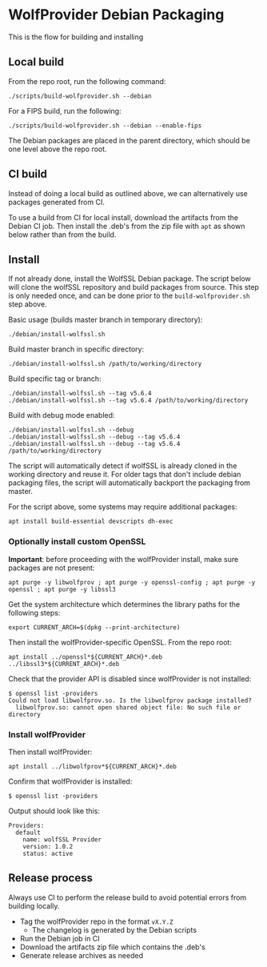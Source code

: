 # WolfProvider Debian Packaging
This is the flow for building and installing 

## Local build

From the repo root, run the following command:
```
./scripts/build-wolfprovider.sh --debian
```

For a FIPS build, run the following:
```
./scripts/build-wolfprovider.sh --debian --enable-fips
```

The Debian packages are placed in the parent directory, which should be one level above the repo root.

## CI build
Instead of doing a local build as outlined above, we can alternatively use packages generated from CI.

To use a build from CI for local install, download the artifacts from the Debian CI job. Then install the .deb's from the zip file with `apt` as shown below rather than from the build.

## Install

If not already done, install the WolfSSL Debian package. The script below will clone the wolfSSL repository and build packages from source. This step is only needed once, and can be done prior to the `build-wolfprovider.sh` step above.

Basic usage (builds master branch in temporary directory):
```
./debian/install-wolfssl.sh
```

Build master branch in specific directory:
```
./debian/install-wolfssl.sh /path/to/working/directory
```

Build specific tag or branch:
```
./debian/install-wolfssl.sh --tag v5.6.4
./debian/install-wolfssl.sh --tag v5.6.4 /path/to/working/directory
```

Build with debug mode enabled:
```
./debian/install-wolfssl.sh --debug
./debian/install-wolfssl.sh --debug --tag v5.6.4
./debian/install-wolfssl.sh --debug --tag v5.6.4 /path/to/working/directory
```

The script will automatically detect if wolfSSL is already cloned in the working directory and reuse it. For older tags that don't include debian packaging files, the script will automatically backport the packaging from master.

For the script above, some systems may require additional packages:
```
apt install build-essential devscripts dh-exec
```

### Optionally install custom OpenSSL

**Important**: before proceeding with the wolfProvider install, make sure packages are not present:
```
apt purge -y libwolfprov ; apt purge -y openssl-config ; apt purge -y openssl ; apt purge -y libssl3
```

Get the system architecture which determines the library paths for the following steps:
```
export CURRENT_ARCH=$(dpkg --print-architecture)
```

Then install the wolfProvider-specific OpenSSL. From the repo root:
```
apt install ../openssl*${CURRENT_ARCH}*.deb ../libssl3*${CURRENT_ARCH}*.deb
```

Check that the provider API is disabled since wolfProvider is not installed:
```
$ openssl list -providers
Could not load libwolfprov.so. Is the libwolfprov package installed?
  libwolfprov.so: cannot open shared object file: No such file or directory
```

### Install wolfProvider

Then install wolfProvider:
```
apt install ../libwolfprov*${CURRENT_ARCH}*.deb
```

Confirm that wolfProvider is installed:
```
$ openssl list -providers
```

Output should look like this:
```
Providers:
  default
    name: wolfSSL Provider
    version: 1.0.2
    status: active
```

## Release process
Always use CI to perform the release build to avoid potential errors from building locally.

* Tag the wolfProvider repo in the format `vX.Y.Z`
  * The changelog is generated by the Debian scripts
* Run the Debian job in CI
* Download the artifacts zip file which contains the .deb's
* Generate release archives as needed

